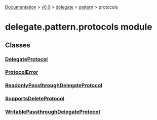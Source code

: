 [Documentation](/docs/documentation.md) >
 [v0.0](/docs/0.0/version.md) >
  [delegate](/docs/0.0/delegate/module.md) >
   [pattern](/docs/0.0/delegate/pattern/module.md) >
    protocols

# delegate.pattern.protocols module

## Classes

### [DelegateProtocol](delegate_protocol.md)
### [ProtocolError](protocol_error.md)
### [ReadonlyPassthroughDelegateProtocol](readonly_passthrough_delegate_protocol.md)
### [SupportsDeleteProtocol](supports_delete_protocol.md)
### [WritablePassthroughDelegateProtocol](writable_passthrough_delegate_protocol.md)

